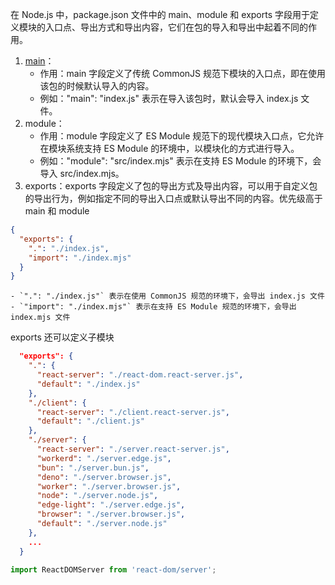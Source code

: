 在 Node.js 中，package.json 文件中的 main、module 和 exports 字段用于定义模块的入口点、导出方式和导出内容，它们在包的导入和导出中起着不同的作用。  


1. [main](https://docs.npmjs.com/cli/v10/configuring-npm/package-json/#main)：
    - 作用：main 字段定义了传统 CommonJS 规范下模块的入口点，即在使用该包的时候默认导入的内容。
    - 例如："main": "index.js" 表示在导入该包时，默认会导入 index.js 文件。
2. module：
    - 作用：module 字段定义了 ES Module 规范下的现代模块入口点，它允许在模块系统支持 ES Module 的环境中，以模块化的方式进行导入。
    - 例如："module": "src/index.mjs" 表示在支持 ES Module 的环境下，会导入 src/index.mjs。
3. exports：exports 字段定义了包的导出方式及导出内容，可以用于自定义包的导出行为，例如指定不同的导出入口点或默认导出不同的内容。优先级高于 main 和 module

```json
{
  "exports": {
    ".": "./index.js",
    "import": "./index.mjs"
  }
}
```

    - `".": "./index.js"` 表示在使用 CommonJS 规范的环境下，会导出 index.js 文件
    - `"import": "./index.mjs"` 表示在支持 ES Module 规范的环境下，会导出 index.mjs 文件

<font style="color:rgb(51, 51, 51);background-color:rgb(247, 249, 253);"></font>

exports 还可以定义子模块

```json
  "exports": {
    ".": {
      "react-server": "./react-dom.react-server.js",
      "default": "./index.js"
    },
    "./client": {
      "react-server": "./client.react-server.js",
      "default": "./client.js"
    },
    "./server": {
      "react-server": "./server.react-server.js",
      "workerd": "./server.edge.js",
      "bun": "./server.bun.js",
      "deno": "./server.browser.js",
      "worker": "./server.browser.js",
      "node": "./server.node.js",
      "edge-light": "./server.edge.js",
      "browser": "./server.browser.js",
      "default": "./server.node.js"
    },
    ...
  }
```

      

```javascript
import ReactDOMServer from 'react-dom/server';
```

